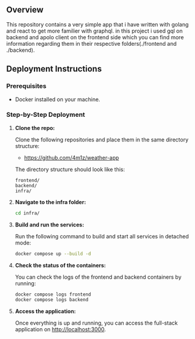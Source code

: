 
## Overview

This repository contains a very simple app that i have written with golang and react 
to get more familier with graphql. in this project i used gql on backend and apolo client 
on the frontend side which you can find more information regarding them in their respective 
folders(./frontend and ./backend).


## Deployment Instructions

### Prerequisites
- Docker installed on your machine.

### Step-by-Step Deployment

1. **Clone the repo:**

   Clone the following repositories and place them in the same directory structure:

   - https://github.com/4m1z/weather-app

   The directory structure should look like this:

   ```
   frontend/
   backend/
   infra/
   ```

2. **Navigate to the infra folder:**

   ```bash
   cd infra/
   ```

3. **Build and run the services:**

   Run the following command to build and start all services in detached mode:

   ```bash
   docker compose up --build -d
   ```

4. **Check the status of the containers:**

   You can check the logs of the frontend and backend containers by running:

   ```bash
   docker compose logs frontend
   docker compose logs backend
   ```

5. **Access the application:**

   Once everything is up and running, you can access the full-stack application on [http://localhost:3000](http://localhost:3000).
